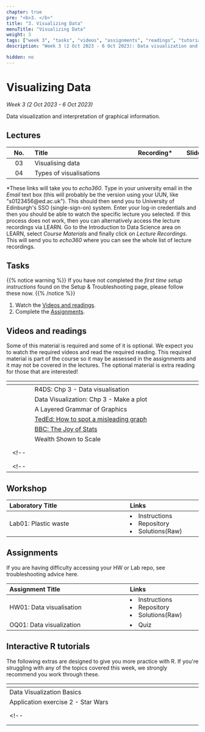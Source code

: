 ```yaml
---
chapter: true
pre: "<b>3. </b>"
title: "3. Visualizing Data"
menuTitle: "Visualizing Data"
weight: 3
tags: ["week 3", "tasks", "videos", "assignments", "readings", "tutorials"]
description: "Week 3 (2 Oct 2023 - 6 Oct 2023): Data visualization and interpretation of graphical information."

hidden: no
---
```

  <!-- set 'hidden: true' to hide content, or 'hidden: no' to show-->
  
  
  # Visualizing Data
  
  _Week 3 (2 Oct 2023 - 6 Oct 2023)_

Data visualization and interpretation of graphical information.


## Lectures

| <div style="width:50px;text-align:center">No.</div> | <div style="width:250px;text-align:left">Title</div> | <div style="width:100px;text-align:center">Recording*</div> |  <div style="width:80px;text-align:center">Slides</div> | <div style="width:170px;text-align:center">Additional Links</div> |
  |:---:|:---------------------|:-----------:|:--------:|:------|
  | 03  | Visualising data | <span><a id = "MHL03"><i class="fas fa-file-video fa-lg"/></a></span> |<span><a id = "lecture03"><i class="fas fa-desktop fa-lg"/></a></span> | <span><a id = "GHL03">Raw<i class="fab fa-fw fa-github"/></a></span> |
  | 04  | Types of visualisations | <span><a id = "MHL04"><i class="fas fa-file-video fa-lg"/></a></span> |<span><a id = "lecture04"><i class="fas fa-desktop fa-lg"/></a></span> | <span><a id = "GHL04">Raw<i class="fab fa-fw fa-github"/></a></span> |
  
  <p style="text-align: left">
  *These links will take you to <em>echo360</em>. Type in your university email in the <em>Email</em> text box (this will probably be the version using your UUN, like "s0123456<!-- -->@ed.ac.uk"). This should then send you to University of Edinburgh's SSO (single-sign-on) system. Enter your log-in credentials and then you should be able to watch the specific lecture you selected. If this process does not work, then you can alternatively access the lecture recordings via LEARN. Go to the Introduction to Data Science area on LEARN, select <em>Course Materials</em> and finally click on <em>Lecture Recordings</em>. This will send you to <em>echo360</em> where you can see the whole list of lecture recordings.
</p>

## Tasks
{{% notice warning %}}
If you have not completed the <em>first time setup instructions</em> found on the <a id="troubleshoot">Setup & Troubleshooting</a> page, please follow these now.
{{% /notice %}}

<ol>
  <li>Watch the <a href="#videos and readings">Videos and readings</a>.</li>
  <li>Complete the <a href="#assignments">Assignments</a>.</li>
</ol>

## Videos and readings


<p style="text-align: left">Some of this material is required and some of it is optional. We expect you to watch the required videos and read the required reading. This required material is part of the course so it may be assessed in the assignments and it may not be covered in the lectures. The optional material is extra reading for those that are interested!</p>

<!---
<p style="text-align: left">You have two options for watching the course videos, on YouTube or on MediaHopper. You can also find a playlists for all course videos on YouTube <a id="playlistyt">here</a> and on MediaHopper <a id="playlistmh">here</a>.

| <div style="width:50px;text-align:center">No.</div> | <div style="width:250px;text-align:left">Title</div> | <div style="width:80px;text-align:center">YouTube</div> | <div style="width:100px;text-align:center">MediaHopper</div> |  <div style="width:80px;text-align:center">Slides</div> | <div style="width:170px;text-align:center">Additional Links</div> |
|:---:|:---------------------|:-------:|:-----------:|:--------:|:------|
| 01  | Keeping up with IDS: Week 2 | <a id="W2L1YT"><span style="color: red;"><i class="fab fa-youtube fa-lg" /></span></a> | <a id="W2L1MH"><span style="color: #0A1E3F;"><i class="fas fa-file-video fa-lg"/></span></a> | - | - |
| 02  | 	Data and visualisation      | <a id="W2L2YT"><span style="color: red;"><i class="fab fa-youtube fa-lg" /></span></a> | <a id="W2L2MH"><span style="color: #0A1E3F;"><i class="fas fa-file-video fa-lg"/></span></a> | <a id="W2L2S"><span style="color: #4b5357;"><i class="fas fa-desktop fa-lg"/></span></a>  | <li><a href="/errata#W202">Errata</a></li> |
| 03  | Visualising data with ggplot2    | <a id="W2L3YT"><span style="color: red;"><i class="fab fa-youtube fa-lg" /></span></a> | <a id="W2L3MH"><span style="color: #0A1E3F;"><i class="fas fa-file-video fa-lg"/></span></a> | <a id="W2L3S"><span style="color: #4b5357;"><i class="fas fa-desktop fa-lg"/></span></a> | - |
| 04  | Visualising numerical data   | <a id="W2L4YT"><span style="color: red;"><i class="fab fa-youtube fa-lg" /></span></a> | <a id="W2L4MH"><span style="color: #0A1E3F;"><i class="fas fa-file-video fa-lg"/></span></a> | <a id="W2L4S"><span style="color: #4b5357;"><i class="fas fa-desktop fa-lg"/></span></a> | - |
| 05  | Visualising categorical data     | <a id="W2L5YT"><span style="color: red;"><i class="fab fa-youtube fa-lg" /></span></a> | <a id="W2L5MH"><span style="color: #0A1E3F;"><i class="fas fa-file-video fa-lg"/></span></a> | <a id="W2L5S"><span style="color: #4b5357;"><i class="fas fa-desktop fa-lg"/></span></a> | - |
| 06  | AE: StarWars + Dataviz | <a id="W2L6YT"><span style="color: red;"><i class="fab fa-youtube fa-lg" /></span></a> | <a id="W2L6MH"><span style="color: #0A1E3F;"><i class="fas fa-file-video fa-lg"/></span></a> | - | <li><a href="/errata#W206">Errata</a></li> <li><a id="AE3">AE3. Repository</a></li> |

-->

| <div style="width:50px"></div>  | <div style="width:420px"></div>  |  <div style="width:200px"></div> |
|:---:|:---|:---:|
| <i class="fas fa-book"></i> | R4DS: <a id="R4DS3">Chp 3 - Data visualisation</a> | **Required** |
| <i class="fas fa-book"></i> | Data Visualization: <a id="DV3">Chp 3 - Make a plot</a> | **Required** |
| <i class="fab fa-readme"></i> | <a id="LayeredGG">A Layered Grammar of Graphics</a> | Optional |
| <span style="color: red;"><i class="fab fa-youtube fa-lg" /></span> | <a href = "https://www.youtube.com/watch?v=E91bGT9BjYk">TedEd: How to spot a misleading graph</a> | Optional |
| <span style="color: red;"><i class="fab fa-youtube fa-lg" /></span> | <a href = "https://www.youtube.com/watch?v=jbkSRLYSojo">BBC: The Joy of Stats</a> | Optional |
| <i class="fas fa-chart-bar"></i> | <a id="wealth">Wealth Shown to Scale</a> | Optional |
<!--| <i class="fas fa-chart-bar"></i> | <a id="COVIDvis">COVID-19 Data Visualisations</a> | Optional |-->
<!--| <i class="fas fa-chart-bar"></i> | <a id="COVIDsymptom">COVID-19 Search Trends</a> | Optional |-->


## Workshop

| <div style="width:300px;text-align:left">Laboratory Title</div> | <div style="width:170px;text-align:left">Links</div> | <div style="width:180px;text-align:left">Date</div> |
|:---|:---|:---|
| Lab01: Plastic waste | <li><a id="LAB1I">Instructions</a></li> <li><a id="LAB1R">Repository</a></li><li><a id="LAB1K">Solutions</a>(<a id="LAB1Kraw">Raw</a>)</li> | Fri, 30 Sep |

## Assignments

<p style="text-align: left">If you are having difficulty accessing your HW or Lab repo, see troubleshooting advice <a id="troubleshoot2">here</a>.</p>

| <div style="width:300px;text-align:left">Assignment Title</div> | <div style="width:170px;text-align:left">Links</div> | <div style="width:180px;text-align:left">Due</div> |
|:---|:---|:---|
| HW01: Data visualisation | <li><a id="HW1I">Instructions</a></li> <li><a id="HW1R">Repository</a></li><li><a id="HW1K">Solutions</a>(<a id="HW1Kraw">Raw</a>)</li> | Fri, 07 Oct, 12:00 UK (Wk 3) |
| OQ01: Data visualization | <li><a id="OQ1">Quiz</a></li> | Mon, 03 Oct, 12:00 UK |


<!--
## Code-along

<p style="text-align: left"> Recordings and files from Thursday's code-along.</p>
  
  | <div style="width:200px"></div>  | <div style="width:480px"></div>  |
  |:---|:---|
  | Recording | <a id="CA2YT"><span style="color: red;"><i class="fab fa-youtube fa-lg"> </i></span></a> <a id="CA2MH"><span style="color: #0A1E3F;"><i class="fas fa-file-video fa-lg"></i></span></a>
  | Session artifacts | <a id="CA2Rmd">.Rmd</a> <a id="CA2Md">.md</a>|
  -->
  
  ## Interactive R tutorials
  
  <p style="text-align: left"> The following extras are designed to give you more practice with R. If you're struggling with any of the topics covered this week, we strongly recommend you work through these.</p>

<!--
<p style="text-align: left"> The following are interactive R tutorials, designed to give you more practice with R. These are optional, but the “Airbnb Listings in Edinburgh” dataset shows up in your next homework assignment as well, so you might want to go through that one so that you can gain familiarity with it. If you’re struggling with any of the topics covered this week, we strongly recommend you work through the second tutorial as well.</p>
-->

|  <div style="width:480px"></div>  |  <div style="width:200px"></div>  |
|:---|:---|
| <a id="RT1">Data Visualization Basics</a> | Extra practice |
| <a id="AE2">Application exercise 2 - Star Wars</a> | Help: <a id="OpeningaProject">Opening a Project</a> |
<!-- | <a id="RT2">Airbnb Listings in Edinburgh</a> | Extra practice | -->



